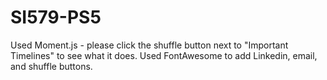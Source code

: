 # SI579-PS5
Used Moment.js - please click the shuffle button next to "Important Timelines" to see what it does. Used FontAwesome to add Linkedin, email, and shuffle buttons.
